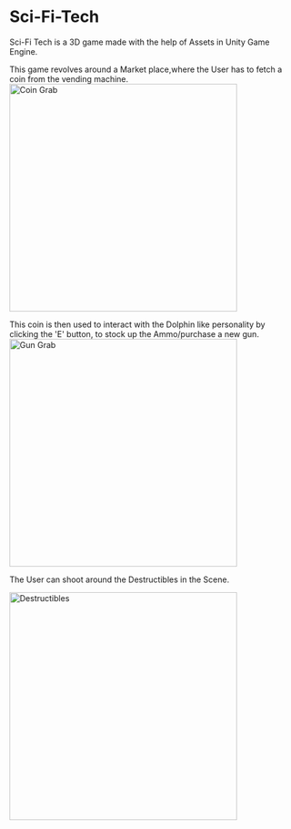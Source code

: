 # Sci-Fi-Tech

Sci-Fi Tech is a 3D game made with the help of Assets in Unity Game Engine. 

This game revolves around a Market place,where the User has to fetch a coin from the vending machine.
<img width="400" alt="Coin Grab" src="https://user-images.githubusercontent.com/20821711/94399092-620add00-012c-11eb-92c2-bbb6ed82854b.png">

This coin is then used to interact with the Dolphin like personality by clicking the 'E' button, to stock up the Ammo/purchase a new gun.
<img width="400" alt="Gun Grab" src="https://user-images.githubusercontent.com/20821711/94399447-f7a66c80-012c-11eb-8cba-585f646073d0.png">

The User can shoot around the Destructibles in the Scene.

<img width="400" alt="Destructibles" src="https://user-images.githubusercontent.com/20821711/94399555-33413680-012d-11eb-9df7-37b1dd804bd6.png">

